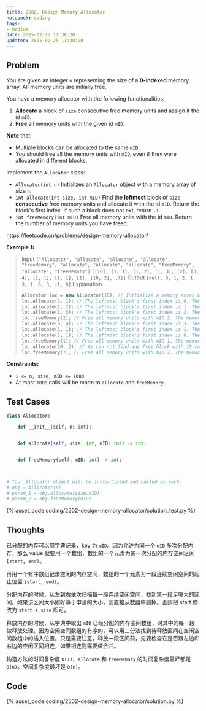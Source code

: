 ```yaml
---
title: 2502. Design Memory Allocator
notebook: coding
tags:
- medium
date: 2025-02-25 11:38:20
updated: 2025-02-25 11:38:20
---
```

## Problem

You are given an integer `n` representing the size of a **0-indexed** memory array. All memory units are initially free.

You have a memory allocator with the following functionalities:

1. **Allocate** a block of `size` consecutive free memory units and assign it the id `mID`.
2. **Free** all memory units with the given id `mID`.

**Note** that:

- Multiple blocks can be allocated to the same `mID`.
- You should free all the memory units with `mID`, even if they were allocated in different blocks.

Implement the `Allocator` class:

- `Allocator(int n)` Initializes an `Allocator` object with a memory array of size `n`.
- `int allocate(int size, int mID)` Find the **leftmost** block of `size` **consecutive** free memory units and allocate it with the id `mID`. Return the block's first index. If such a block does not ext, return `-1`.
- `int freeMemory(int mID)` Free all memory units with the id `mID`. Return the number of memory units you have freed.

<https://leetcode.cn/problems/design-memory-allocator/>

**Example 1:**

> Input
> `["Allocator", "allocate", "allocate", "allocate", "freeMemory", "allocate", "allocate", "allocate", "freeMemory", "allocate", "freeMemory"]`
> `[[10], [1, 1], [1, 2], [1, 3], [2], [3, 4], [1, 1], [1, 1], [1], [10, 2], [7]]`
> Output
> `[null, 0, 1, 2, 1, 3, 1, 6, 3, -1, 0]`
> Explanation
>
> ``` cpp
> Allocator loc = new Allocator(10); // Initialize a memory array of size 10. All memory units are initially free.
> loc.allocate(1, 1); // The leftmost block's first index is 0. The memory array becomes [1,_,_,_,_,_,_,_,_,_]. We return 0.
> loc.allocate(1, 2); // The leftmost block's first index is 1. The memory array becomes [1,2,_,_,_,_,_,_,_,_]. We return 1.
> loc.allocate(1, 3); // The leftmost block's first index is 2. The memory array becomes [1,2,3,_,_,_,_,_,_,_]. We return 2.
> loc.freeMemory(2); // Free all memory units with mID 2. The memory array becomes [1,_, 3,_,_,_,_,_,_,_]. We return 1 since there is only 1 unit with mID 2.
> loc.allocate(3, 4); // The leftmost block's first index is 3. The memory array becomes [1,_,3,4,4,4,_,_,_,_]. We return 3.
> loc.allocate(1, 1); // The leftmost block's first index is 1. The memory array becomes [1,1,3,4,4,4,_,_,_,_]. We return 1.
> loc.allocate(1, 1); // The leftmost block's first index is 6. The memory array becomes [1,1,3,4,4,4,1,_,_,_]. We return 6.
> loc.freeMemory(1); // Free all memory units with mID 1. The memory array becomes [_,_,3,4,4,4,_,_,_,_]. We return 3 since there are 3 units with mID 1.
> loc.allocate(10, 2); // We can not find any free block with 10 consecutive free memory units, so we return -1.
> loc.freeMemory(7); // Free all memory units with mID 7. The memory array remains the same since there is no memory unit with mID 7. We return 0.
> ```

**Constraints:**

- `1 <= n, size, mID <= 1000`
- At most `1000` calls will be made to `allocate` and `freeMemory`.

## Test Cases

``` python
class Allocator:

    def __init__(self, n: int):


    def allocate(self, size: int, mID: int) -> int:


    def freeMemory(self, mID: int) -> int:



# Your Allocator object will be instantiated and called as such:
# obj = Allocator(n)
# param_1 = obj.allocate(size,mID)
# param_2 = obj.freeMemory(mID)
```

{% asset_code coding/2502-design-memory-allocator/solution_test.py %}

## Thoughts

已分配的内存可以用字典记录，key 为 `mID`。因为允许为同一个 `mID` 多次分配内存，那么 value 就要用一个数组，数组的一个元素为某一次分配的内存空间区间 `[start, end)`。

再用一个有序数组记录空闲的内存空间，数组的一个元素为一段连续空闲空间的起止位置 `[start, end)`。

分配内存的时候，从左到右依次扫描每一段连续空闲空间，找到第一段足够大的区间。如果该区间大小刚好等于申请的大小，则直接从数组中删掉。否则把 start 修改为 `start + size` 即可。

释放内存的时候，从字典中取出 `mID` 已经分配的内存空间数组，对其中的每一段做释放处理。因为空闲空间数组的有序的，可以用二分法找到待释放区间在空闲空间数组中的插入位置。只是需要注意，释放一段区间前，先要检查它是否跟左边和右边的空闲区间相连，如果相连则需要做合并。

构造方法的时间复杂度 `O(1)`，`allocate` 和 `freeMemory` 的时间复杂度最坏都是 `O(n)`。空间复杂度最坏是 `O(n)`。

## Code

{% asset_code coding/2502-design-memory-allocator/solution.py %}
